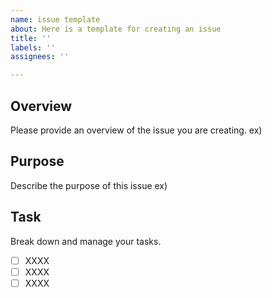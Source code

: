 ```yaml
---
name: issue template
about: Here is a template for creating an issue
title: ''
labels: ''
assignees: ''

---
```


## Overview
Please provide an overview of the issue you are creating.
ex) 

## Purpose
Describe the purpose of this issue
ex) 

## Task
Break down and manage your tasks.
- [ ] XXXX
- [ ] XXXX
- [ ] XXXX
